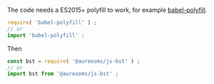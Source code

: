 The code needs a ES2015+ polyfill to work, for example
[babel-polyfill](https://babeljs.io/docs/usage/polyfill).
```js
require( 'babel-polyfill' ) ;
// or
import 'babel-polyfill' ;
```

Then
```js
const bst = require( '@aureooms/js-bst' ) ;
// or
import bst from '@aureooms/js-bst' ;
```
